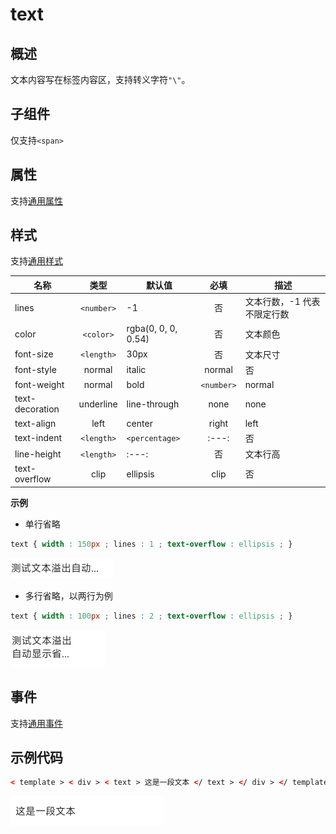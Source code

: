 <!-- 源地址: https://iot.mi.com/vela/quickapp/zh/components/basic/text.html -->

# text

## 概述

文本内容写在标签内容区，支持转义字符`"\"`。

## 子组件

仅支持`<span>`

## 属性

支持[通用属性](</vela/quickapp/zh/components/general/properties.html>)

## 样式

支持[通用样式](</vela/quickapp/zh/components/general/style.html>)

名称 | 类型 | 默认值 | 必填 | 描述  
---|:---:|---|:---:|---  
lines | `<number>` | -1 | 否 | 文本行数，-1 代表不限定行数  
color | `<color>` | rgba(0, 0, 0, 0.54) | 否 | 文本颜色  
font-size | `<length>` | 30px | 否 | 文本尺寸  
font-style | normal | italic | normal | 否 |   
font-weight | normal | bold | `<number>` | normal | 否 | 当前平台仅支持`normal`与`bold`两种效果，当值为数字时，低于`550`为前者，否则为后者  
text-decoration | underline | line-through | none | none | 否 |   
text-align | left | center | right | left | 否 |   
text-indent | `<length>` | `<percentage>` |:---:| 否 | 规定文本块首行的缩进  
line-height | `<length>` |:---:| 否 | 文本行高  
text-overflow | clip | ellipsis | clip | 否 | 在设置了行数的情况下生效  
  
**示例**

  * 单行省略
```css
text { width : 150px ; lines : 1 ; text-overflow : ellipsis ; }
```

![](../../images/text-overflow.png)

  * 多行省略，以两行为例
```css
text { width : 100px ; lines : 2 ; text-overflow : ellipsis ; }
```

![](../../images/text-overflow-2.png)

## 事件

支持[通用事件](</vela/quickapp/zh/components/general/events.html>)

## 示例代码
```html
< template > < div > < text > 这是一段文本 </ text > </ div > </ template >
```

![](../../images/text-example.png)
